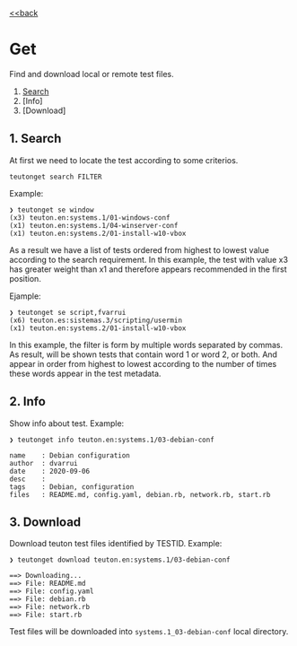 [<<back](../README.md)

# Get

Find and download local or remote test files.

1. [Search](|search)
2. [Info]
3. [Download]

## 1. Search

At first we need to locate the test according to some criterios.

```
teutonget search FILTER
```

Example:

```
❯ teutonget se window
(x3) teuton.en:systems.1/01-windows-conf
(x1) teuton.en:systems.1/04-winserver-conf
(x1) teuton.en:systems.2/01-install-w10-vbox

```

As a result we have a list of tests ordered from highest to lowest value according to the search requirement. In this example, the test with value x3 has greater weight than x1 and therefore appears recommended in the first position.

Ejample:
```
❯ teutonget se script,fvarrui
(x6) teuton.es:sistemas.3/scripting/usermin
(x1) teuton.en:systems.2/01-install-w10-vbox
```

In this example, the filter is form by multiple words separated by commas. As result, will be shown tests that contain word 1 or word 2, or both. And appear in order from highest to lowest according to the number of times these words appear in the test metadata.

## 2. Info

Show info about test. Example:
```
❯ teutonget info teuton.en:systems.1/03-debian-conf

name    : Debian configuration
author  : dvarrui
date    : 2020-09-06
desc    :
tags    : Debian, configuration
files   : README.md, config.yaml, debian.rb, network.rb, start.rb
```

## 3. Download

Download teuton test files identified by TESTID. Example:

```
❯ teutonget download teuton.en:systems.1/03-debian-conf

==> Downloading...
==> File: README.md
==> File: config.yaml
==> File: debian.rb
==> File: network.rb
==> File: start.rb
```

Test files will be downloaded into `systems.1_03-debian-conf` local directory.

